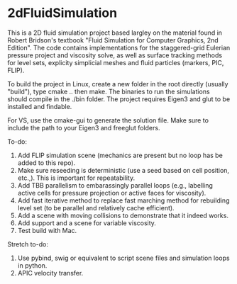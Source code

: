 # 2dFluidSimulation
This is a 2D fluid simulation project based largley on the material found in Robert Bridson's textbook "Fluid Simulation for Computer Graphics, 2nd Edition". The code contains implementations for the staggered-grid Eulerian pressure project and viscosity solve, as well as surface tracking methods for level sets, explicity simplicial meshes and fluid particles (markers, PIC, FLIP).

To build the project in Linux, create a new folder in the root directly (usually "build"), type cmake .. then make. The binaries to run the simulations should compile in the ./bin folder. The project requires Eigen3 and glut to be installed and findable.

For VS, use the cmake-gui to generate the solution file. Make sure to include the path to your Eigen3 and freeglut folders.

To-do:

1. Add FLIP simulation scene (mechanics are present but no loop has be added to this repo).
2. Make sure reseeding is deterministic (use a seed based on cell position, etc.,). This is important for repeatability.
3. Add TBB parallelism to embarassingly parallel loops (e.g., labelling active cells for pressure projection or active faces for viscosity).
4. Add fast iterative method to replace fast marching method for rebuilding level set (to be parallel and relatively cache efficient).
5. Add a scene with moving collisions to demonstrate that it indeed works.
6. Add support and a scene for variable viscosity.
7. Test build with Mac.

Stretch to-do:

1. Use pybind, swig or equivalent to script scene files and simulation loops in python.
2. APIC velocity transfer.
